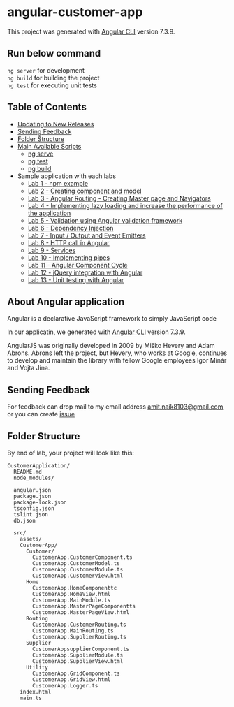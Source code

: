 # angular-customer-app

This project was generated with [Angular CLI](https://github.com/angular/angular-cli) version 7.3.9.

## Run below command 
`ng server` for development  
`ng build` for building the project  
`ng test` for executing unit tests  

## Table of Contents

- [Updating to New Releases](#updating-to-new-releases)
- [Sending Feedback](#sending-feedback)
- [Folder Structure](#folder-structure)
- [Main Available Scripts](#available-scripts)
    - [ng serve](#npm-start)
    - [ng test](#npm-test)
    - [ng build](#npm-run-build)
-  Sample application with each labs
    - [Lab 1 - npm example](https://github.com/Amitpnk/angular-customer-app/tree/master/Lab01/npm-example)
    - [Lab 2 - Creating component and model](https://github.com/Amitpnk/angular-customer-app/tree/master/Lab02/CustomerApplication)
    - [Lab 3 - Angular Routing - Creating Master page and Navigators](https://github.com/Amitpnk/angular-customer-app/tree/master/Lab03/CustomerApplication)
    - [Lab 4 - Implementing lazy loading and increase the performance of the application](https://github.com/Amitpnk/angular-customer-app/tree/master/Lab04/CustomerApplication)
    - [Lab 5 - Validation using Angular validation framework](https://github.com/Amitpnk/angular-customer-app/tree/master/Lab05/CustomerApplication)
    - [Lab 6 - Dependency Injection](https://github.com/Amitpnk/angular-customer-app/tree/master/Lab06/CustomerApplication)
    - [Lab 7 - Input / Output and Event Emitters](https://github.com/Amitpnk/angular-customer-app/tree/master/Lab07/CustomerApplication)
    - [Lab 8 - HTTP call in Angular](https://github.com/Amitpnk/angular-customer-app/tree/master/Lab8/CustomerApplication)
    - [Lab 9 - Services](https://github.com/Amitpnk/angular-customer-app/tree/master/Lab07/CustomerApplication)
    - [Lab 10 - Implementing pipes](https://github.com/Amitpnk/angular-customer-app/tree/master/Lab7/CustomerApplication)
    - [Lab 11 - Angular Component Cycle](https://github.com/Amitpnk/angular-customer-app/tree/master/Lab7/CustomerApplication)
    - [Lab 12 - jQuery integration with Angular](https://github.com/Amitpnk/angular-customer-app/tree/master/Lab7/CustomerApplication)
    - [Lab 13 - Unit testing with Angular](https://github.com/Amitpnk/angular-customer-app/tree/master/Lab7/CustomerApplication)
    
## About Angular application

Angular is a declarative JavaScript framework to simply JavaScript code

In our applicatin, we generated with [Angular CLI](https://github.com/angular/angular-cli) version 7.3.9.

AngularJS was originally developed in 2009 by Miško Hevery and Adam Abrons. Abrons left the project, but Hevery, who works at Google, continues to develop and maintain the library with fellow Google employees Igor Minár and Vojta Jína.

## Sending Feedback

For feedback can drop mail to my email address amit.naik8103@gmail.com or you can create [issue](https://github.com/Amitpnk/angular-customer-app/issues/new)

## Folder Structure

By end of lab, your project will look like this:

```
CustomerApplication/
  README.md
  node_modules/
  
  angular.json
  package.json
  package-lock.json
  tsconfig.json
  tslint.json
  db.json

  src/
    assets/
    CustomerApp/
      Customer/
        CustomerApp.CustomerComponent.ts      
        CustomerApp.CustomerModel.ts
        CustomerApp.CustomerModule.ts
        CustomerApp.CustomerView.html
      Home
        CustomerApp.HomeComponenttc
        CustomerApp.HomeView.html
        CustomerApp.MainModule.ts
        CustomerApp.MasterPageComponentts
        CustomerApp.MasterPageView.html
      Routing
        CustomerApp.CustomerRouting.ts
        CustomerApp.MainRouting.ts
        CustomerApp.SupplierRouting.ts
      Supplier
        CustomerAppsupplierComponent.ts
        CustomerApp.SupplierModule.ts
        CustomerApp.SupplierView.html
      Utility
        CustomerApp.GridComponent.ts
        CustomerApp.GridView.html
        CustomerApp.Logger.ts
    index.html
    main.ts

```


